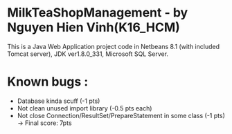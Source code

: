 # MilkTeaShopManagement - by Nguyen Hien Vinh(K16_HCM)
This is a Java Web Application project code in Netbeans 8.1 (with included Tomcat server), JDK ver1.8.0_331, Microsoft SQL Server.
# Known bugs :
- Database kinda scuff (-1 pts)
- Not clean unused import library (-0.5 pts each)
- Not close Connection/ResultSet/PrepareStatement in some class (-1 pts)
-> Final score: 7pts
